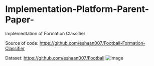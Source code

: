 # Implementation-Platform-Parent-Paper-
Implementation of Formation Classifier

Source of code: 
https://github.com/eshaan007/Football-Formation-Classifier

Dataset: 
https://github.com/eshaan007/Football
![image](https://github.com/samiesaheb/Implementation-Platform-Parent-Paper-/assets/18615817/b50a10f2-5676-470d-b29f-9a41abf9e029)
